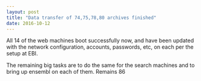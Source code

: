 ```yaml
---
layout: post
title: "Data transfer of 74,75,78,80 archives finished"
date: 2016-10-12
---
```


All 14 of the web machines boot successfully now, and have been updated with the network configuration, accounts, passwords, etc, on each per the setup at EBI.

The remaining big tasks are to do the same for the search machines and
to bring up ensembl on each of them.
Remains 86

